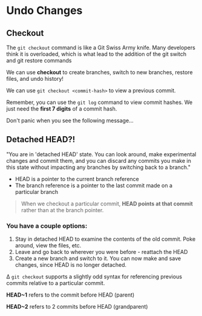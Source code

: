 # Undo Changes

## Checkout

The `git checkout` command is like a Git Swiss Army knife.
Many developers think it is overloaded, which is what lead to the addition of the git switch and git restore commands

We can use **checkout** to create branches, switch to new branches, restore files, and undo history!

We can use `git checkout <commit-hash>` to view a previous commit.

Remember, you can use the `git log` command to view commit hashes. We just need the **first 7 digits** of a commit hash.

Don't panic when you see the following message...

## Detached HEAD?!

"You are in 'detached HEAD' state. You can look around, make experimental changes and commit them, and you can discard any commits you make in this state without impacting any branches by switching back to a branch."

- HEAD is a pointer to the current branch reference
- The branch reference is a pointer to the last commit made on a particular branch

> When we checkout a particular commit, **HEAD points at that commit** rather than at the branch pointer.

### You have a couple options:

1.  Stay in detached HEAD to examine the contents of the old commit. Poke around, view the files, etc.
2.  Leave and go back to wherever you were before - reattach the HEAD
3.  Create a new branch and switch to it. You can now make and save changes, since HEAD is no longer detached.

∆ `git checkout` supports a slightly odd syntax for referencing previous commits relative to a particular commit.

**HEAD~1** refers to the commit before HEAD (parent)

**HEAD~2** refers to 2 commits before HEAD (grandparent)
